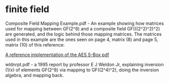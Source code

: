 # finite field

Composite Field Mapping Example.pdf - An example showing how matrices used for
mapping between GF(2^8) and a composite field GF(((2^2)^2)^2) are generated,
and the logic behind those mapping matrices. The matrices used in this example
are the ones seen on page 4, matrix (8) and page 5, matrix (10)
of this reference:

[A reference implementation of the AES S-Box pdf](https://github.com/bpdegnan/aes/blob/master/aes-sbox/documentation/aessbox.pdf)


wldnrpt.pdf - a 1995 report by professor E J Weldon Jr, explaining inversion (1/x)
of elements GF(2^8) via mapping to GF((2^4)^2), doing the inversion algebra,
and mapping back.
